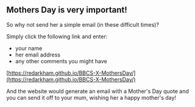 ## Mothers Day is very important! 

So why not send her a simple email (in these difficult times)? 

Simply click the following link and enter:
- your name 
- her email address
- any other comments you might have

[https://redarkham.github.io/BBCS-X-MothersDay/](https://redarkham.github.io/BBCS-X-MothersDay/)

And the website would generate an email with a Mother's Day quote and you can send it off to your mum, wishing her a happy mother's day! 
